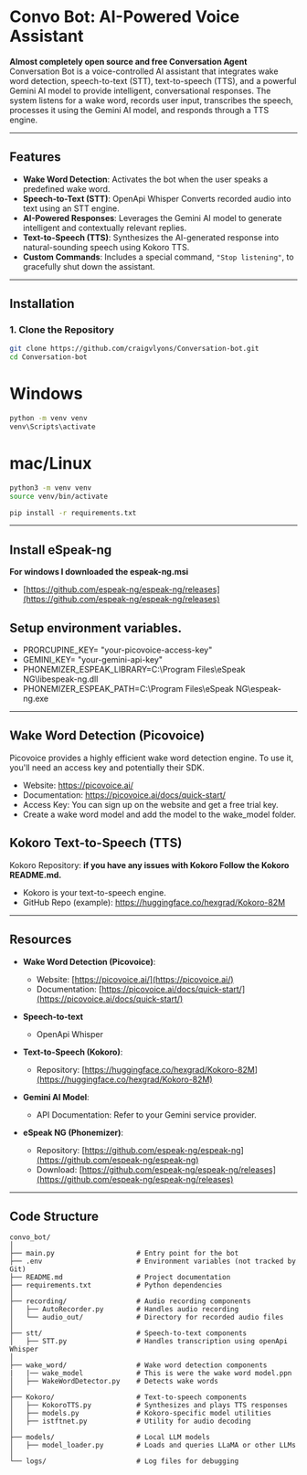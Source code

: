 # Convo Bot: AI-Powered Voice Assistant

**Almost completely open source and free Conversation Agent**
Conversation Bot is a voice-controlled AI assistant that integrates wake word detection, speech-to-text (STT), text-to-speech (TTS), and a powerful Gemini AI model to provide intelligent, conversational responses. The system listens for a wake word, records user input, transcribes the speech, processes it using the Gemini AI model, and responds through a TTS engine.

---

## Features

- **Wake Word Detection**: Activates the bot when the user speaks a predefined wake word.
- **Speech-to-Text (STT)**: OpenApi Whisper Converts recorded audio into text using an STT engine.
- **AI-Powered Responses**: Leverages the Gemini AI model to generate intelligent and contextually relevant replies.
- **Text-to-Speech (TTS)**: Synthesizes the AI-generated response into natural-sounding speech using Kokoro TTS.
- **Custom Commands**: Includes a special command, `"Stop listening"`, to gracefully shut down the assistant.

---

## Installation

### 1. Clone the Repository
```bash
git clone https://github.com/craigvlyons/Conversation-bot.git
cd Conversation-bot
```
# Windows
```bash
python -m venv venv
venv\Scripts\activate
```

# mac/Linux
```bash
python3 -m venv venv
source venv/bin/activate
```

```bash
pip install -r requirements.txt
```

---

## Install eSpeak-ng 
**For windows I downloaded the espeak-ng.msi**
- [https://github.com/espeak-ng/espeak-ng/releases](https://github.com/espeak-ng/espeak-ng/releases) 

## Setup environment variables.
- PRORCUPINE_KEY= "your-picovoice-access-key"
- GEMINI_KEY= "your-gemini-api-key"
- PHONEMIZER_ESPEAK_LIBRARY=C:\Program Files\eSpeak NG\libespeak-ng.dll
- PHONEMIZER_ESPEAK_PATH=C:\Program Files\eSpeak NG\espeak-ng.exe

---

## Wake Word Detection (Picovoice)
Picovoice provides a highly efficient wake word detection engine. To use it, you'll need an access key and potentially their SDK.
- Website: https://picovoice.ai/
- Documentation: https://picovoice.ai/docs/quick-start/
- Access Key: You can sign up on the website and get a free trial key.
- Create a wake word model and add the model to the wake_model folder.


## Kokoro Text-to-Speech (TTS)
Kokoro Repository:
**if you have any issues with Kokoro Follow the Kokoro README.md.**
- Kokoro is your text-to-speech engine. 
- GitHub Repo (example): https://huggingface.co/hexgrad/Kokoro-82M


---

## Resources

- **Wake Word Detection (Picovoice)**:
  - Website: [https://picovoice.ai/](https://picovoice.ai/)
  - Documentation: [https://picovoice.ai/docs/quick-start/](https://picovoice.ai/docs/quick-start/)

- **Speech-to-text**
  - OpenApi Whisper

- **Text-to-Speech (Kokoro)**:
  - Repository: [https://huggingface.co/hexgrad/Kokoro-82M](https://huggingface.co/hexgrad/Kokoro-82M)

- **Gemini AI Model**:
  - API Documentation: Refer to your Gemini service provider.

- **eSpeak NG (Phonemizer)**:
  - Repository: [https://github.com/espeak-ng/espeak-ng](https://github.com/espeak-ng/espeak-ng)
  - Download: [https://github.com/espeak-ng/espeak-ng/releases](https://github.com/espeak-ng/espeak-ng/releases)


---




## Code Structure

```plaintext
convo_bot/
│
├── main.py                    # Entry point for the bot
├── .env                       # Environment variables (not tracked by Git)
├── README.md                  # Project documentation
├── requirements.txt           # Python dependencies
│
├── recording/                 # Audio recording components
│   ├── AutoRecorder.py        # Handles audio recording
│   └── audio_out/             # Directory for recorded audio files
│
├── stt/                       # Speech-to-text components
│   ├── STT.py                 # Handles transcription using openApi Whisper
│
├── wake_word/                 # Wake word detection components
|   |── wake_model             # This is were the wake word model.ppn
│   ├── WakeWordDetector.py    # Detects wake words
│
├── Kokoro/                    # Text-to-speech components
│   ├── KokoroTTS.py           # Synthesizes and plays TTS responses
│   ├── models.py              # Kokoro-specific model utilities
│   ├── istftnet.py            # Utility for audio decoding
│
├── models/                    # Local LLM models
│   ├── model_loader.py        # Loads and queries LLaMA or other LLMs
│
└── logs/                      # Log files for debugging
```

